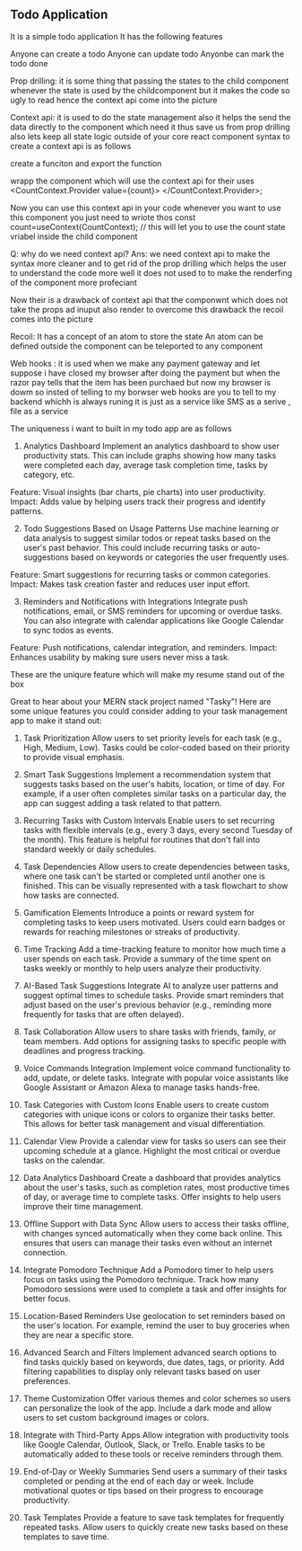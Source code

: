 ## Todo Application
It is a simple todo application
It has the following features

Anyone can create a todo
Anyone can update todo
Anyonbe can mark the todo done

Prop drilling: it is some thing that passing the states to the child component whenever the state is used by the childcomponent but it makes the code so ugly to read hence the context api come into the picture 

Context api: it is used to do the state management also it helps the send the data directly to the component which need it thus save us from prop drilling  also lets keep all state logic outside of your core react component
syntax to create a context api is as follows


create a funciton and export the function 

wrapp the component which will use the context api for their uses 
<CountContext.Provider value={count}>
  <Count setCount={SetCount}>
</CountContext.Provider>;

Now you can use this context api in your code whenever you want to use this component you just need to wriote thos
const count=useContext(CountContext); // this will let you to use the count state vriabel inside the child component


Q: why do we need context api?
Ans: we need context api to make the syntax more cleaner and to get rid of the prop drilling which helps the user to understand the code more well it does not used to to make the renderfing of the component more profeciant 


  Now their is a drawback of context api that the componwnt which does not take the props ad inuput also render to overcome this drawback the recoil comes into the picture

Recoil:  It has a concept of an atom to store the state
An atom can be defined outside the component
can be teleported to any component

Web hooks : it is used when we make any payment gateway and let suppose i have closed my browser after doing the payment but when the razor pay tells that the item has been purchaed but now my browser is dowm so insted of telling to my borwser web hooks are you to tell to my backend whichh is always runing
it is just as a service like SMS as a serive , file as a service 










The uniqueness i want to built in my todo app are as follows

1. Analytics Dashboard
Implement an analytics dashboard to show user productivity stats. This can include graphs showing how many tasks were completed each day, average task completion time, tasks by category, etc.

Feature: Visual insights (bar charts, pie charts) into user productivity.
Impact: Adds value by helping users track their progress and identify patterns.


2. Todo Suggestions Based on Usage Patterns
Use machine learning or data analysis to suggest similar todos or repeat tasks based on the user's past behavior. This could include recurring tasks or auto-suggestions based on keywords or categories the user frequently uses.

Feature: Smart suggestions for recurring tasks or common categories.
Impact: Makes task creation faster and reduces user input effort.


3. Reminders and Notifications with Integrations
Integrate push notifications, email, or SMS reminders for upcoming or overdue tasks. You can also integrate with calendar applications like Google Calendar to sync todos as events.

Feature: Push notifications, calendar integration, and reminders.
Impact: Enhances usability by making sure users never miss a task.

These are the uniqure feature which will make my resume stand out of the box




Great to hear about your MERN stack project named "Tasky"! Here are some unique features you could consider adding to your task management app to make it stand out:

1. Task Prioritization
Allow users to set priority levels for each task (e.g., High, Medium, Low).
Tasks could be color-coded based on their priority to provide visual emphasis.
2. Smart Task Suggestions
Implement a recommendation system that suggests tasks based on the user's habits, location, or time of day.
For example, if a user often completes similar tasks on a particular day, the app can suggest adding a task related to that pattern.
3. Recurring Tasks with Custom Intervals
Enable users to set recurring tasks with flexible intervals (e.g., every 3 days, every second Tuesday of the month).
This feature is helpful for routines that don't fall into standard weekly or daily schedules.
4. Task Dependencies
Allow users to create dependencies between tasks, where one task can't be started or completed until another one is finished.
This can be visually represented with a task flowchart to show how tasks are connected.
5. Gamification Elements
Introduce a points or reward system for completing tasks to keep users motivated.
Users could earn badges or rewards for reaching milestones or streaks of productivity.
6. Time Tracking
Add a time-tracking feature to monitor how much time a user spends on each task.
Provide a summary of the time spent on tasks weekly or monthly to help users analyze their productivity.
7. AI-Based Task Suggestions
Integrate AI to analyze user patterns and suggest optimal times to schedule tasks.
Provide smart reminders that adjust based on the user's previous behavior (e.g., reminding more frequently for tasks that are often delayed).
8. Task Collaboration
Allow users to share tasks with friends, family, or team members.
Add options for assigning tasks to specific people with deadlines and progress tracking.
9. Voice Commands Integration
Implement voice command functionality to add, update, or delete tasks.
Integrate with popular voice assistants like Google Assistant or Amazon Alexa to manage tasks hands-free.
10. Task Categories with Custom Icons
Enable users to create custom categories with unique icons or colors to organize their tasks better.
This allows for better task management and visual differentiation.
11. Calendar View
Provide a calendar view for tasks so users can see their upcoming schedule at a glance.
Highlight the most critical or overdue tasks on the calendar.
12. Data Analytics Dashboard
Create a dashboard that provides analytics about the user's tasks, such as completion rates, most productive times of day, or average time to complete tasks.
Offer insights to help users improve their time management.

13. Offline Support with Data Sync
Allow users to access their tasks offline, with changes synced automatically when they come back online.
This ensures that users can manage their tasks even without an internet connection.

14. Integrate Pomodoro Technique
Add a Pomodoro timer to help users focus on tasks using the Pomodoro technique.
Track how many Pomodoro sessions were used to complete a task and offer insights for better focus.

15. Location-Based Reminders
Use geolocation to set reminders based on the user's location.
For example, remind the user to buy groceries when they are near a specific store.

16. Advanced Search and Filters
Implement advanced search options to find tasks quickly based on keywords, due dates, tags, or priority.
Add filtering capabilities to display only relevant tasks based on user preferences.

17. Theme Customization
Offer various themes and color schemes so users can personalize the look of the app.
Include a dark mode and allow users to set custom background images or colors.

18. Integrate with Third-Party Apps
Allow integration with productivity tools like Google Calendar, Outlook, Slack, or Trello.
Enable tasks to be automatically added to these tools or receive reminders through them.

19. End-of-Day or Weekly Summaries
Send users a summary of their tasks completed or pending at the end of each day or week.
Include motivational quotes or tips based on their progress to encourage productivity.

20. Task Templates
Provide a feature to save task templates for frequently repeated tasks.
Allow users to quickly create new tasks based on these templates to save time.
